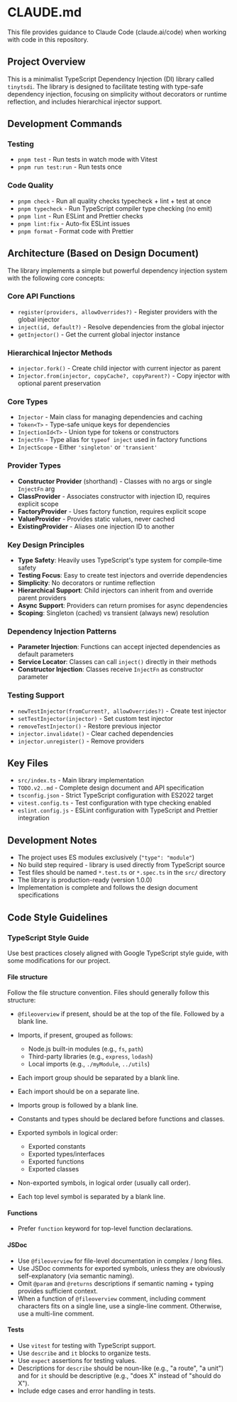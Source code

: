 # CLAUDE.md

This file provides guidance to Claude Code (claude.ai/code) when working with
code in this repository.

## Project Overview

This is a minimalist TypeScript Dependency Injection (DI) library called
`tinytsdi`. The library is designed to facilitate testing with type-safe
dependency injection, focusing on simplicity without decorators or runtime
reflection, and includes hierarchical injector support.

## Development Commands

### Testing

- `pnpm test` - Run tests in watch mode with Vitest
- `pnpm run test:run` - Run tests once

### Code Quality

- `pnpm check` - Run all quality checks typecheck + lint + test at once
- `pnpm typecheck` - Run TypeScript compiler type checking (no emit)
- `pnpm lint` - Run ESLint and Prettier checks
- `pnpm lint:fix` - Auto-fix ESLint issues
- `pnpm format` - Format code with Prettier

## Architecture (Based on Design Document)

The library implements a simple but powerful dependency injection system with
the following core concepts:

### Core API Functions

- `register(providers, allowOverrides?)` - Register providers with the global
  injector
- `inject(id, default?)` - Resolve dependencies from the global injector
- `getInjector()` - Get the current global injector instance

### Hierarchical Injector Methods

- `injector.fork()` - Create child injector with current injector as parent
- `Injector.from(injector, copyCache?, copyParent?)` - Copy injector with
  optional parent preservation

### Core Types

- `Injector` - Main class for managing dependencies and caching
- `Token<T>` - Type-safe unique keys for dependencies
- `InjectionId<T>` - Union type for tokens or constructors
- `InjectFn` - Type alias for `typeof inject` used in factory functions
- `InjectScope` - Either `'singleton'` or `'transient'`

### Provider Types

- **Constructor Provider** (shorthand) - Classes with no args or single
  `InjectFn` arg
- **ClassProvider<T>** - Associates constructor with injection ID, requires
  explicit scope
- **FactoryProvider<T>** - Uses factory function, requires explicit scope
- **ValueProvider<T>** - Provides static values, never cached
- **ExistingProvider<T>** - Aliases one injection ID to another

### Key Design Principles

- **Type Safety**: Heavily uses TypeScript's type system for compile-time safety
- **Testing Focus**: Easy to create test injectors and override dependencies
- **Simplicity**: No decorators or runtime reflection
- **Hierarchical Support**: Child injectors can inherit from and override parent
  providers
- **Async Support**: Providers can return promises for async dependencies
- **Scoping**: Singleton (cached) vs transient (always new) resolution

### Dependency Injection Patterns

- **Parameter Injection**: Functions can accept injected dependencies as default
  parameters
- **Service Locator**: Classes can call `inject()` directly in their methods
- **Constructor Injection**: Classes receive `InjectFn` as constructor parameter

### Testing Support

- `newTestInjector(fromCurrent?, allowOverrides?)` - Create test injector
- `setTestInjector(injector)` - Set custom test injector
- `removeTestInjector()` - Restore previous injector
- `injector.invalidate()` - Clear cached dependencies
- `injector.unregister()` - Remove providers

## Key Files

- `src/index.ts` - Main library implementation
- `TODO.v2..md` - Complete design document and API specification
- `tsconfig.json` - Strict TypeScript configuration with ES2022 target
- `vitest.config.ts` - Test configuration with type checking enabled
- `eslint.config.js` - ESLint configuration with TypeScript and Prettier
  integration

## Development Notes

- The project uses ES modules exclusively (`"type": "module"`)
- No build step required - library is used directly from TypeScript source
- Test files should be named `*.test.ts` or `*.spec.ts` in the `src/` directory
- The library is production-ready (version 1.0.0)
- Implementation is complete and follows the design document specifications

## Code Style Guidelines

### TypeScript Style Guide

Use best practices closely aligned with Google TypeScript style guide, with some
modifications for our project.

#### File structure

Follow the file structure convention. Files should generally follow this
structure:

- `@fileoverview` if present, should be at the top of the file. Followed by a
  blank line.

- Imports, if present, grouped as follows:
  - Node.js built-in modules (e.g., `fs`, `path`)
  - Third-party libraries (e.g., `express`, `lodash`)
  - Local imports (e.g., `./myModule`, `../utils`)
- Each import group should be separated by a blank line.
- Each import should be on a separate line.
- Imports group is followed by a blank line.

- Constants and types should be declared before functions and classes.

- Exported symbols in logical order:
  - Exported constants
  - Exported types/interfaces
  - Exported functions
  - Exported classes

- Non-exported symbols, in logical order (usually call order).

- Each top level symbol is separated by a blank line.

#### Functions

- Prefer `function` keyword for top-level function declarations.

#### JSDoc

- Use `@fileoverview` for file-level documentation in complex / long files.
- Use JSDoc comments for exported symbols, unless they are obviously
  self-explanatory (via semantic naming).
- Omit `@param` and `@returns` descriptions if semantic naming + typing provides
  sufficient context.
- When a function of `@fileoverview` comment, including comment characters fits
  on a single line, use a single-line comment. Otherwise, use a multi-line
  comment.

#### Tests

- Use `vitest` for testing with TypeScript support.
- Use `describe` and `it` blocks to organize tests.
- Use `expect` assertions for testing values.
- Descriptions for `describe` should be noun-like (e.g., "a route", "a unit")
  and for `it` should be descriptive (e.g., "does X" instead of "should do X").
- Include edge cases and error handling in tests.
